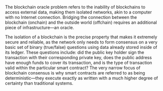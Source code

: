 The blockchain oracle problem refers to the inability of blockchains to access external data, making them isolated networks, akin to a computer with no Internet connection. Bridging the connection between the blockchain (onchain) and the outside world (offchain) requires an additional piece of infrastructure—an oracle.

The isolation of a blockchain is the precise property that makes it extremely secure and reliable, as the network only needs to form consensus on a very basic set of binary (true/false) questions using data already stored inside of its ledger. These questions include: did the public key holder sign the transaction with their corresponding private key, does the public address have enough funds to cover its transaction, and is the type of transaction valid within the particular smart contract? The very narrow focus of blockchain consensus is why smart contracts are referred to as being deterministic—they execute exactly as written with a much higher degree of certainty than traditional systems.